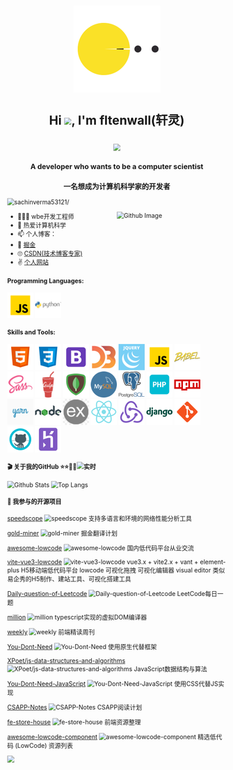 <div align="center">
	<br>
	<img src="https://raw.githubusercontent.com/Aniket965/Aniket965/master/pacman.svg?sanitize=true" width="200" height="200">
</div>

<h1 align="center">Hi <img src="https://raw.githubusercontent.com/iampavangandhi/iampavangandhi/master/gifs/Hi.gif" width="30px">, I'm fltenwall(轩灵)</h1>
 <p align="center"><br/>
   <a href="https://github.com/fltenwal/">
    <img src="https://img.shields.io/badge/-Github-333?style=flat&logo=Github&logoColor=white">
  </a>
  
<!--   <a href="https://www.instagram.com/sachuverma_/">
    <img src="https://img.shields.io/badge/instagram-sachuverma_-red">
  </a> -->
</p>

<h3 align="center">A developer who wants to be a computer scientist</h3>
<h3 align="center">一名想成为计算机科学家的开发者</h3>
<p align="left"> <img src=https://komarev.com/ghpvc/?username=sachinverma53121 alt=sachinverma53121/></p>


<img width="50%" align="right" alt="Github Image" src="https://raw.githubusercontent.com/onimur/.github/master/.resources/git-header.svg" />


- 👨🏻‍💻 wbe开发工程师
- 👻 热爱计算机科学
- 📫 个人博客：
- 🤭 [掘金](https://juejin.cn/user/4265760848355463)
- 🙄 [CSDN(技术博客专家)](https://blog.csdn.net/qq_32925031?spm=1001.2101.3001.5343)
- ✌️  [个人网站](http://web3school.online/)

<h4>Programming Languages: </h4>
<p align="left">
<img style="margin: auto;" src="https://raw.githubusercontent.com/sachinverma53121/sachinverma53121/master/icons/js.png" alt=js width="60" height="60"/>
	
 <img style="margin: auto;" src="https://raw.githubusercontent.com/sachinverma53121/sachinverma53121/master/icons/python.png" alt=python width="60" height="60"/>
</p>

<h4>Skills and Tools: </h4>
<p align="left">
	<img style="margin: auto;" src="https://raw.githubusercontent.com/sachinverma53121/sachinverma53121/master/icons/html5.png" alt=html5 width="60" height="60"/> 
	<img style="margin: auto;" src="https://raw.githubusercontent.com/sachinverma53121/sachinverma53121/master/icons/css3.png" alt=css3 width="60" height="60"/> 
	<img style="margin: auto;" src="https://raw.githubusercontent.com/sachinverma53121/sachinverma53121/master/icons/bootstrap.png" alt=bootstrap width="60" height="60"/>
  <img style="margin: auto;" src="https://raw.githubusercontent.com/sachinverma53121/sachinverma53121/master/icons/d3.png" alt=d3js width="60" height="60"/>
	<img style="margin: auto;" src="https://raw.githubusercontent.com/sachinverma53121/sachinverma53121/master/icons/jquery.png" alt=jquery width="60" height="60"/>
  <img style="margin: auto;" src="https://raw.githubusercontent.com/sachinverma53121/sachinverma53121/master/icons/js.png" alt=javascript width="60" height="60"/>
	<img style="margin: auto;" src="https://raw.githubusercontent.com/sachinverma53121/sachinverma53121/master/icons/babel.png" alt=babel width="60" height="60"/>
  <img style="margin: auto;" src="https://raw.githubusercontent.com/sachinverma53121/sachinverma53121/master/icons/sass.png" alt=sass width="60" height="60"/>
	<img style="margin: auto;" src="https://raw.githubusercontent.com/sachinverma53121/sachinverma53121/master/icons/gulp.png" alt=gulp width="60" height="60"/> 
	<img style="margin: auto;" src="https://raw.githubusercontent.com/sachinverma53121/sachinverma53121/master/icons/mongo.png" alt=mongodb width="60" height="60"/> 
	<img style="margin: auto;" src="https://raw.githubusercontent.com/sachinverma53121/sachinverma53121/master/icons/mysql.png" alt=mysql width="60" height="60"/> 
	<img style="margin: auto;" src="https://raw.githubusercontent.com/sachinverma53121/sachinverma53121/master/icons/psql.png" alt=postgresql width="60" height="60"/> 
	<img style="margin: auto;" src="https://raw.githubusercontent.com/sachinverma53121/sachinverma53121/master/icons/php.png" alt=php width="60" height="60"/> 
	<img style="margin: auto;" src="https://raw.githubusercontent.com/sachinverma53121/sachinverma53121/master/icons/npm.png" alt=npm width="60" height="60"/>
  <img style="margin: auto;" src="https://raw.githubusercontent.com/sachinverma53121/sachinverma53121/master/icons/yarn.png" alt=yarn width="60" height="60"/>
  <img style="margin: auto;" src="https://raw.githubusercontent.com/sachinverma53121/sachinverma53121/master/icons/node.png" alt=nodejs width="60" height="60"/>
  <img style="margin: auto;" src="https://raw.githubusercontent.com/sachinverma53121/sachinverma53121/master/icons/express.png" alt=express width="60" height="60"/>
	<img style="margin: auto;" src="https://raw.githubusercontent.com/sachinverma53121/sachinverma53121/master/icons/react.png" alt=react width="60" height="60"/> 
  <img style="margin: auto;" src="https://raw.githubusercontent.com/sachinverma53121/sachinverma53121/master/icons/redux.png" alt=redux width="60" height="60"/> 
  <img style="margin: auto;" src="https://raw.githubusercontent.com/sachinverma53121/sachinverma53121/master/icons/django.png" alt=django width="60" height="60"/>
	<img style="margin: auto;" src="https://raw.githubusercontent.com/sachinverma53121/sachinverma53121/master/icons/git.png" alt=git width="60" height="60"/>
  <img style="margin: auto;" src="https://raw.githubusercontent.com/sachinverma53121/sachinverma53121/master/icons/github.png" alt=github width="60" height="60"/>
  <img style="margin: auto;" src="https://raw.githubusercontent.com/sachinverma53121/sachinverma53121/master/icons/heroku.png" alt=heroku width="60" height="60"/>
 
</p>


#### 🎬 关于我的GitHub  ⭐️⭐️🦍🦍![实时](https://img.shields.io/github/stars/fltenwall?style=social)


<!--  <img height="180em" src="https://github-readme-stats.vercel.app/api?username=fltenwall&show_icons=true&title_color=66FF66&icon_color=FFFFFF&text_color=FFFFFF&bg_color=333333" /> -->

![Github Stats](https://github-readme-stats.vercel.app/api?username=fltenwall&show_icons=true&theme=tokyonight) 
![Top Langs](https://github-readme-stats.vercel.app/api/top-langs/?username=fltenwall&layout=compact&theme=tokyonight)

<!-- ![fltenwall's GitHub stats](https://github-readme-stats.vercel.app/api?username=fltenwall&show_icons=true&theme=tokyonight) -->




<!-- ## Support me
<p align="center">
  <a href="https://www.patreon.com/onimur" target="_blank">
    <img width="18%" alt="Check my Patreon" src="https://raw.githubusercontent.com/onimur/.github/master/.resources/support-patreon.png"/>
  </a>
  <a href="https://www.paypal.com/cgi-bin/webscr?cmd=_donations&business=YUTBBKXR2XCPJ" target="_blank">
      <img width="18%" alt="Donate with Paypal" src="https://raw.githubusercontent.com/onimur/.github/master/.resources/support-paypal.png"/>
  </a>
  <a href="https://www.buymeacoffee.com/onimur" target="_blank">
      <img width="18%" alt="Buy me a coffee" src="https://raw.githubusercontent.com/onimur/.github/master/.resources/support-buy-coffee.png"/>
  </a>
</p> -->

#### 🤪 我参与的开源项目

[speedscope](http://github.com/jlfwong/speedscope) ![speedscope](https://img.shields.io/github/stars/jlfwong/speedscope?style=social) 支持多语言和环境的网络性能分析工具

[gold-miner](https://github.com/xitu/gold-miner) ![gold-miner](https://img.shields.io/github/stars/xitu/gold-miner?style=social) 掘金翻译计划

[awesome-lowcode](https://github.com/taowen/awesome-lowcode) ![awesome-lowcode](https://img.shields.io/github/stars/taowen/awesome-lowcode?style=social) 国内低代码平台从业交流

[vite-vue3-lowcode](https://github.com/buqiyuan/vite-vue3-lowcode) ![vite-vue3-lowcode](https://img.shields.io/github/stars/buqiyuan/vite-vue3-lowcode?style=social) vue3.x + vite2.x + vant + element-plus H5移动端低代码平台 lowcode 可视化拖拽 可视化编辑器 visual editor 类似易企秀的H5制作、建站工具、可视化搭建工具

[Daily-question-of-Leetcode](https://github.com/HDU-Coder-X/Daily-question-of-Leetcode) ![Daily-question-of-Leetcode](https://img.shields.io/github/stars/HDU-Coder-X/Daily-question-of-Leetcode?style=social) LeetCode每日一题

[million](https://github.com/aidenybai/million) ![million](https://img.shields.io/github/stars/aidenybai/million?style=social) typescript实现的虚拟DOM编译器

[weekly](https://github.com/ascoders/weekly) ![weekly](https://img.shields.io/github/stars/ascoders/weekly?style=social) 前端精读周刊

[You-Dont-Need](https://github.com/you-dont-need/You-Dont-Need) ![You-Dont-Need](https://img.shields.io/github/stars/you-dont-need/You-Dont-Need?style=social) 使用原生代替框架

[XPoet/js-data-structures-and-algorithms](https://github.com/XPoet/js-data-structures-and-algorithms) ![XPoet/js-data-structures-and-algorithms](https://img.shields.io/github/stars/XPoet/js-data-structures-and-algorithms?style=social) JavaScript数据结构与算法

[You-Dont-Need-JavaScript](https://github.com/you-dont-need/You-Dont-Need-JavaScript) ![You-Dont-Need-JavaScript](https://img.shields.io/github/stars/you-dont-need/You-Dont-Need-JavaScript?style=social) 使用CSS代替JS实现

[CSAPP-Notes](https://github.com/ArkTicketTech/CSAPP-Notes) ![CSAPP-Notes](https://img.shields.io/github/stars/ArkTicketTech/CSAPP-Notes?style=social) CSAPP阅读计划 

[fe-store-house](https://github.com/poppinlp/fe-store-house) ![fe-store-house](https://img.shields.io/github/stars/poppinlp/fe-store-house?style=social) 前端资源整理

[awesome-lowcode-component](https://github.com/aliaszz/awesome-lowcode-component) ![awesome-lowcode-component](https://img.shields.io/github/stars/aliaszz/awesome-lowcode-component?style=social) 精选低代码 (LowCode) 资源列表

<summary>
 <img src="https://camo.githubusercontent.com/105b60ce28ec05ae23246c58638645c12cbdab6a1f5860309eb407e0aea90545/68747470733a2f2f696d6775722e636f6d2f72696c485678412e706e67"/>
</summary>

